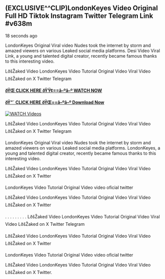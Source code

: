 ## (EXCLUSIVE^^CLIP)LondonKeyes Video Original Full HD Tiktok Instagram Twitter Telegram Link #v638m

18 seconds ago

LondonKeyes Original Viral video Nudes took the internet by storm and amazed viewers on various Leaked social media platforms. Desi Video Viral Link, a young and talented digital creator, recently became famous thanks to this interesting video.

LðšŽaked Video LondonKeyes Video Tutorial Original Video Viral Video LðšŽaked on X Twitter Telegram

**[ðŸŒ CLICK HERE ðŸŸ¢==â–ºâ–º WATCH NOW](https://clips-mediaa.blogspot.com/2025/02/video-viral-download.html)**

**[ðŸ”´ CLICK HERE ðŸŒ==â–ºâ–º Download Now](https://clips-mediaa.blogspot.com/2025/02/video-viral-download.html)**

[![WATCH Videos](https://i.imgur.com/dJHk4Zq.gif)](https://clips-mediaa.blogspot.com/2025/02/video-viral-download.html)

LðšŽaked Video LondonKeyes Video Tutorial Original Video Viral Video LðšŽaked on X Twitter Telegram

LondonKeyes Original Viral video Nudes took the internet by storm and amazed viewers on various Leaked social media platforms. LondonKeyes, a young and talented digital creator, recently became famous thanks to this interesting video.

LðšŽaked Video LondonKeyes Video Tutorial Original Video Viral Video LðšŽaked on X Twitter

LondonKeyes Video Tutorial Original Video video oficial twitter

LðšŽaked Video LondonKeyes Video Tutorial Original Video Viral Video LðšŽaked on X Twitter

. . . . . . . . . LðšŽaked Video LondonKeyes Video Tutorial Original Video Viral Video LðšŽaked on X Twitter Telegram

LðšŽaked Video LondonKeyes Video Tutorial Original Video Viral Video LðšŽaked on X Twitter

LondonKeyes Video Tutorial Original Video video oficial twitter

LðšŽaked Video LondonKeyes Video Tutorial Original Video Viral Video LðšŽaked on X Twitter.